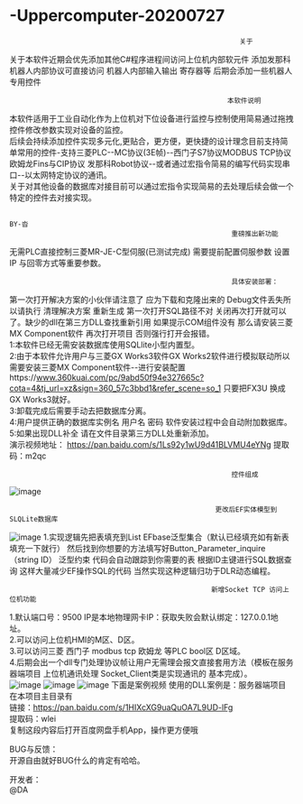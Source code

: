 # -Uppercomputer-20200727
                                                             关于
关于本软件近期会优先添加其他C#程序进程间访问上位机内部软元件   添加发那科机器人内部协议可直接访问 机器人内部输入输出 寄存器等 后期会添加一些机器人专用控件    

                                                          本软件说明  
  本软件适用于工业自动化作为上位机对下位设备进行监控与控制使用简易通过拖拽控件修改参数实现对设备的监控。   
  后续会持续添加控件实现多元化,更贴合，更方便，更快捷的设计理念目前支持简单常用的控件-支持三菱PLC--MC协议(3E帧)--西门子S7协议MODBUS TCP协议 欧姆龙Fins与CIP协议 发那科Robot协议--或者通过宏指令简易的编写代码实现串口--以太网特定协议的通讯。  
  关于对其他设备的数据库对接目前可以通过宏指令实现简易的去处理后续会做一个特定的控件去对接实现。  
    
                                                                                  BY-沓  
                                                           重磅推出新功能
无需PLC直接控制三菱MR-JE-C型伺服(已测试完成) 需要提前配置伺服参数 设置IP 与回零方式等重要参数。
 
                                                           具体安装部署：    
第一次打开解决方案的小伙伴请注意了 应为下载和克隆出来的 Debug文件丢失所以请执行 清理解决方案 重新生成  第一次打开SQL路径不对 关闭再次打开就可以了。缺少的dll在第三方DLL查找重新引用  如果提示COM组件没有 那么请安装三菱MX Component软件 再次打开项目 否则强行打开会报错。    
1:本软件已经无需安装数据库使用SQLlite小型内置型。  
2:由于本软件允许用户与三菱GX Works3软件GX Works2软件进行模拟联动所以需要安装三菱MX Component软件--进行安装配置https://www.360kuai.com/pc/9abd50f94e327665c?cota=4&tj_url=xz&sign=360_57c3bbd1&refer_scene=so_1 只要把FX3U 换成GX Works3就好。   
3:卸载完成后需要手动去把数据库分离。   
4:用户提供正确的数据库实例名  用户名 密码 软件安装过程中会自动附加数据库。  
5:如果出现DLL补全 请在文件目录第三方DLL处重新添加。   
演示视频地址：  https://pan.baidu.com/s/1Ls92y1wU9d41BLVMU4eYNg 提取码：m2qc
 
                                                           控件组成    

![image](https://user-images.githubusercontent.com/60955669/119997409-4a109380-c002-11eb-91c2-3704899ab6dd.png)  

                                                       更改后EF实体模型到SLQLite数据库    
![image](https://user-images.githubusercontent.com/60955669/120075356-82cc6d80-c0d3-11eb-843c-818b62cb9fdf.png) 
1.实现逻辑先把表填充到List<dynamic> EFbase泛型集合（默认已经填充如有新表填充一下就行） 然后找到你想要的方法填写好Button_Parameter_inquire<T>（string ID） 泛型约束 代码会自动跟踪到你需要的表 根据ID主键进行SQL数据查询
  这样大量减少EF操作SQL的代码 当然实现这种逻辑归功于DLR动态编程。  
  
                                                      新增Socket TCP 访问上位机功能  
  
 1.默认端口号：9500 IP是本地物理网卡IP：获取失败会默认绑定：127.0.0.1地址。  
 2.可以访问上位机HMI的M区、D区。  
 3.可以访问三菱 西门子 modbus tcp 欧姆龙 等PLC bool区 D区域。   
 4.后期会出一个dll专门处理协议帧让用户无需理会报文直接套用方法（模板在服务器端项目 上位机通讯处理 Socket_Client类是实现通讯的 基本完成）。  
 ![image](https://user-images.githubusercontent.com/60955669/120663718-d9afb980-c4bc-11eb-8218-ffa19a9f650a.png)
 ![image](https://user-images.githubusercontent.com/60955669/120924346-f0951c80-c705-11eb-847b-aa893757c867.png)
 ![image](https://user-images.githubusercontent.com/60955669/120666045-da494f80-c4be-11eb-807d-99fc4f91706f.png)
下面是案例视频 使用的DLL案例是：服务器端项目 在本项目主目录有    
链接：https://pan.baidu.com/s/1HIXcXG9uaQuOA7L9UD-lFg    
提取码：wlei   
复制这段内容后打开百度网盘手机App，操作更方便哦   

 
BUG与反馈：  
开源自由就好BUG什么的肯定有哈哈。  

开发者：  
@DA

